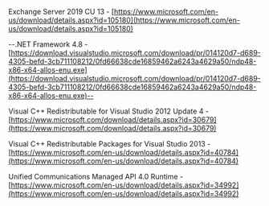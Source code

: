 Exchange Server 2019 CU 13 - [https://www.microsoft.com/en-us/download/details.aspx?id=105180](https://www.microsoft.com/en-us/download/details.aspx?id=105180)

--.NET Framework 4.8 - [https://download.visualstudio.microsoft.com/download/pr/014120d7-d689-4305-befd-3cb711108212/0fd66638cde16859462a6243a4629a50/ndp48-x86-x64-allos-enu.exe](https://download.visualstudio.microsoft.com/download/pr/014120d7-d689-4305-befd-3cb711108212/0fd66638cde16859462a6243a4629a50/ndp48-x86-x64-allos-enu.exe)--

Visual C++ Redistributable for Visual Studio 2012 Update 4 - [https://www.microsoft.com/download/details.aspx?id=30679](https://www.microsoft.com/download/details.aspx?id=30679)

Visual C++ Redistributable Packages for Visual Studio 2013 - [https://www.microsoft.com/en-us/download/details.aspx?id=40784](https://www.microsoft.com/en-us/download/details.aspx?id=40784)

Unified Communications Managed API 4.0 Runtime - [https://www.microsoft.com/en-us/download/details.aspx?id=34992](https://www.microsoft.com/en-us/download/details.aspx?id=34992)
